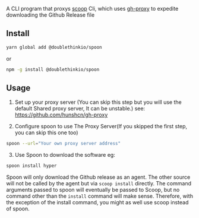 A CLI program that proxys [scoop](https://github.com/lukesampson/scoop) Cli, which uses [gh-proxy](https://github.com/hunshcn/gh-proxy) to expedite downloading the Github Release file

## Install

```bash
yarn global add @doublethinkio/spoon
```

or

```bash
npm -g install @doublethinkio/spoon
```

## Usage

1. Set up your proxy server (You can skip this step but you will use the default Shared proxy server, It can be unstable.)
see: https://github.com/hunshcn/gh-proxy

2. Configure spoon to use The Proxy Server(If you skipped the first step, you can skip this one too)
```bash
spoon --url="Your own proxy server address"
```

3. Use Spoon to download the software
eg:
```bash
spoon install hyper
```
Spoon will only download the Github release as an agent.
The other source will not be called by the agent but via `scoop install` directly.
The command arguments passed to spoon will eventually be passed to Scoop, but no command other than the `install` command will make sense.
Therefore, with the exception of the install command, you might as well use scoop instead of spoon.





